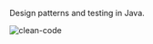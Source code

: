 Design patterns and testing in Java.

![clean-code](https://user-images.githubusercontent.com/22495045/124978059-f601c180-e039-11eb-89ce-5c433cde0452.png)
